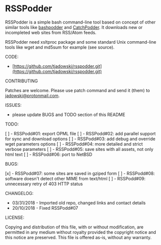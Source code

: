# RSSPodder

RSSPodder is a simple bash command-line tool based on concept of other similar
tools like [bashpodder](http://lincgeek.org/bashpodder) and
[CatchPodder](https://github.com/tjadowski/catchpodder.git). It downloads new or
incompleted web sites from RSS/Atom feeds.

RSSPodder need xsltproc package and some standard Unix command-line tools like
wget and md5sum for example (see source).

CODE:

- [https://github.com/tjadowski/rsspodder.git](https://github.com/tjadowski/rsspodder.git)

CONTRIBUTING

Patches are welcome. Please use patch command and send it (them) to [jadowski@protonmail.com](mailto:jadowski@protonmail.com).

ISSUES:

- please update BUGS and TODO section of this README

TODO:

[ ] - RSSPodd#01: export OPML file
[ ] - RSSPodd#02: add parallel support for sync and download options
[ ] - RSSPodd#03: add debug and override wget parameters options
[ ] - RSSPodd#04: more detailed and strict verbose parameters
[ ] - RSSPodd#05: save sites with all assets, not only html text
[ ] - RSSPodd#06: port to NetBSD

BUGS:

[x] - RSSPodd#07: some sites are saved in gziped form
[ ] - RSSPodd#08: software doesn't detect other MIME from text/html
[ ] - RSSPodd#09: unnecessary retry of 403 HTTP status

CHANGELOG:

- 03/31/2018 - Imported old repo, changed links and contact details
- 20/10/2018 - Fixed RSSPodd#07
 
LICENSE:

 Copying and distribution of this file, with or without modification,
 are permitted in any medium without royalty provided the copyright
 notice and this notice are preserved.  This file is offered as-is,
 without any warranty.
